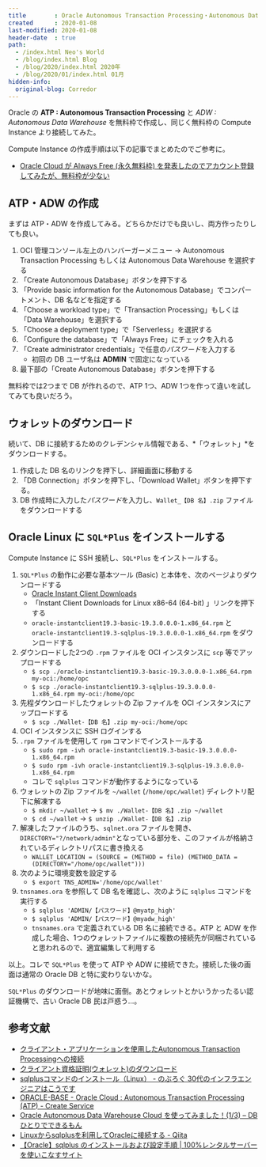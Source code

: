 ```yaml
---
title        : Oracle Autonomous Transaction Processing・Autonomous Data Warehouse を無料枠で試してみた
created      : 2020-01-08
last-modified: 2020-01-08
header-date  : true
path:
  - /index.html Neo's World
  - /blog/index.html Blog
  - /blog/2020/index.html 2020年
  - /blog/2020/01/index.html 01月
hidden-info:
  original-blog: Corredor
---
```


Oracle の **ATP : Autonomous Transaction Processing** と *ADW : Autonomous Data Warehouse* を無料枠で作成し、同じく無料枠の Compute Instance より接続してみた。

Compute Instance の作成手順は以下の記事でまとめたのでご参考に。

- [Oracle Cloud が Always Free (永久無料枠) を発表したのでアカウント登録してみたが、無料枠が少ない](/blog/2019/10/19-01.html)

## ATP・ADW の作成

まずは ATP・ADW を作成してみる。どちらかだけでも良いし、両方作ったりしても良い。

1. OCI 管理コンソール左上のハンバーガーメニュー → Autonomous Transaction Processing もしくは Autonomous Data Warehouse を選択する
2. 「Create Autonomous Database」ボタンを押下する
3. 「Provide basic information for the Autonomous Database」でコンパートメント、DB 名などを指定する
4. 「Choose a workload type」で「Transaction Processing」もしくは「Data Warehouse」を選択する
5. 「Choose a deployment type」で「Serverless」を選択する
6. 「Configure the database」で「Always Free」にチェックを入れる
7. 「Create administrator credentials」で任意の*パスワード*を入力する
    - 初回の DB ユーザ名は **ADMIN** で固定になっている
8. 最下部の「Create Autonomous Database」ボタンを押下する

無料枠では2つまで DB が作れるので、ATP 1つ、ADW 1つを作って違いを試してみても良いだろう。

## ウォレットのダウンロード

続いて、DB に接続するためのクレデンシャル情報である、*「ウォレット」*をダウンロードする。

1. 作成した DB 名のリンクを押下し、詳細画面に移動する
2. 「DB Connection」ボタンを押下し、「Download Wallet」ボタンを押下する。
3. DB 作成時に入力した*パスワード*を入力し、`Wallet_【DB 名】.zip` ファイルをダウンロードする

## Oracle Linux に `SQL*Plus` をインストールする

Compute Instance に SSH 接続し、`SQL*Plus` をインストールする。

1. `SQL*Plus` の動作に必要な基本ツール (Basic) と本体を、次のページよりダウンロードする
    - [Oracle Instant Client Downloads](https://www.oracle.com/database/technologies/instant-client/downloads.html)
    - 「Instant Client Downloads for Linux x86-64 (64-bit) 」リンクを押下する
    - `oracle-instantclient19.3-basic-19.3.0.0.0-1.x86_64.rpm` と `oracle-instantclient19.3-sqlplus-19.3.0.0.0-1.x86_64.rpm` をダウンロードする
2. ダウンロードした2つの `.rpm` ファイルを OCI インスタンスに `scp` 等でアップロードする
    - `$ scp ./oracle-instantclient19.3-basic-19.3.0.0.0-1.x86_64.rpm my-oci:/home/opc`
    - `$ scp ./oracle-instantclient19.3-sqlplus-19.3.0.0.0-1.x86_64.rpm my-oci:/home/opc`
3. 先程ダウンロードしたウォレットの Zip ファイルを OCI インスタンスにアップロードする
    - `$ scp ./Wallet-【DB 名】.zip my-oci:/home/opc`
4. OCI インスタンスに SSH ログインする
5. `.rpm` ファイルを使用して `rpm` コマンドでインストールする
    - `$ sudo rpm -ivh oracle-instantclient19.3-basic-19.3.0.0.0-1.x86_64.rpm`
    - `$ sudo rpm -ivh oracle-instantclient19.3-sqlplus-19.3.0.0.0-1.x86_64.rpm`
    - コレで `sqlplus` コマンドが動作するようになっている
6. ウォレットの Zip ファイルを `~/wallet` (`/home/opc/wallet`) ディレクトリ配下に解凍する
    - `$ mkdir ~/wallet` → `$ mv ./Wallet-【DB 名】.zip ~/wallet`
    - `$ cd ~/wallet` → `$ unzip ./Wallet-【DB 名】.zip`
7. 解凍したファイルのうち、`sqlnet.ora` ファイルを開き、`DIRECTORY="?/network/admin"`となっている部分を、このファイルが格納されているディレクトリパスに書き換える
    - `WALLET_LOCATION = (SOURCE = (METHOD = file) (METHOD_DATA = (DIRECTORY="/home/opc/wallet")))`
8. 次のように環境変数を設定する
    - `$ export TNS_ADMIN='/home/opc/wallet'`
9. `tnsnames.ora` を参照して DB 名を確認し、次のように `sqlplus` コマンドを実行する
    - `$ sqlplus 'ADMIN/【パスワード】@myatp_high'`
    - `$ sqlplus 'ADMIN/【パスワード】@myadw_high'`
    - `tnsnames.ora` で定義されている DB 名に接続できる。ATP と ADW を作成した場合、1つのウォレットファイルに複数の接続先が同梱されていると思われるので、適宜編集して利用する

以上。コレで `SQL*Plus` を使って ATP や ADW に接続できた。接続した後の画面は通常の Oracle DB と特に変わりないかな。

`SQL*Plus` のダウンロードが地味に面倒。あとウォレットとかいうかったるい認証機構で、古い Oracle DB 民は戸惑う…。

## 参考文献

- [クライアント・アプリケーションを使用したAutonomous Transaction Processingへの接続](https://docs.oracle.com/cd/E83857_01/paas/atp-cloud/atpug/connect-preparing.html#GUID-3667EC68-930E-4566-95B3-DFA24203A8FF)
- [クライアント資格証明(ウォレット)のダウンロード](https://docs.oracle.com/cd/E83857_01/paas/atp-cloud/atpug/connect-download-wallet.html#GUID-B06202D2-0597-41AA-9481-3B174F75D4B1)
- [sqlplusコマンドのインストール（Linux） - のぶろぐ 30代のインフラエンジニアはこうです](http://udonsoba.hatenablog.com/entry/2016/07/05/134201)
- [ORACLE-BASE - Oracle Cloud : Autonomous Transaction Processing (ATP) - Create Service](https://oracle-base.com/articles/vm/oracle-cloud-autonomous-transaction-processing-atp-create-service#connecting-to-the-atp-service)
- [Oracle Autonomous Data Warehouse Cloud を使ってみました！(1/3) – DBひとりでできるもん](https://xn--w8j8bac3czf5bl7e.com/2019/02/20/oracle-autonomous-data-warehouse-cloud-%E3%82%92%E4%BD%BF%E3%81%A3%E3%81%A6%E3%81%BF%E3%81%BE%E3%81%97%E3%81%9F%EF%BC%811-3/)
- [Linuxからsqlplusを利用してOracleに接続する - Qiita](https://qiita.com/toshihirock/items/400840025b0ba9d1fe14)
- [【Oracle】sqlplus のインストールおよび設定手順 | 100%レンタルサーバーを使いこなすサイト](https://go-journey.club/archives/9473)
